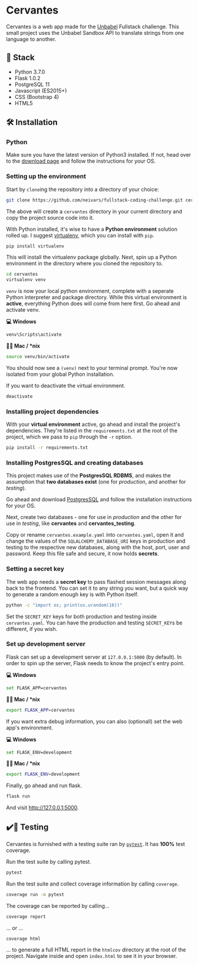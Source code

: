# Cervantes
Cervantes is a web app made for the [Unbabel](https://unbabel.com/) Fullstack challenge. This small project uses the Unbabel Sandbox API to translate strings from one language to another.


## 💾 Stack
* Python 3.7.0
* Flask 1.0.2
* PostgreSQL 11
* Javascript (ES2015+)
* CSS (Bootstrap 4)
* HTML5


## 🛠️ Installation
### Python
Make sure you have the latest version of Python3 installed. If not, head over to the [download page](https://www.python.org/downloads/) and follow the instructions for your OS.


### Setting up the environment
Start by `clone`ing the repository into a directory of your choice:

```bash
git clone https://github.com/neivars/fullstack-coding-challenge.git cervantes
```

The above will create a `cervantes` directory in your current directory and copy the project source code into it.

With Python installed, it's wise to have a **Python environment** solution rolled up. I suggest [virtualenv](https://virtualenv.pypa.io/en/stable/), which you can install with `pip`.

```bash
pip install virtualenv
```

This will install the virtualenv package globally. Next, spin up a Python environment in the directory where you cloned the repository to.

```bash
cd cervantes
virtualenv venv
```

`venv` is now your local python environment, complete with a seperate Python interpreter and package directory. While this virtual environment is **active**, everything Python does will come from here first. Go ahead and activate venv.

**💻 Windows**
```bash
venv\Scripts\activate
```
**🍎🐧 Mac / \*nix**
```bash
source venv/bin/activate
```

You should now see a `(venv)` next to your terminal prompt. You're now isolated from your global Python installation.

If you want to deactivate the virtual environment.
```bash
deactivate
```


### Installing project dependencies
With your **virtual environment** active, go ahead and install the project's dependencies. They're listed in the `requirements.txt` at the root of the project, which we pass to `pip` through the `-r` option.

```bash
pip install -r requirements.txt
```

### Installing PostgresSQL and creating databases
This project makes use of the **PostgresSQL RDBMS**, and makes the assumption that **two databases exist** (one for _production_, and another for _testing_).

Go ahead and download [PostgresSQL](https://www.postgresql.org/) and follow the installation instructions for your OS.

Next, create two databases - one for use in _production_ and the other for use in _testing_, like **cervantes** and **cervantes_testing**.

Copy or rename `cervantes.example.yaml` into `cervantes.yaml`, open it and change the values of the `SQLALCHEMY_DATABASE_URI` keys in production and testing to the respective new databases, along with the host, port, user and password. Keep this file safe and secure, it now holds **secrets**.


### Setting a secret key
The web app needs a **secret key** to pass flashed session messages along back to the frontend. You can set it to any string you want, but a quick way to generate a random enough key is with Python itself.

```bash
python -c "import os; print(os.urandom(16))"
```

Set the `SECRET_KEY` keys for both production and testing inside `cervantes.yaml`. You can have the production and testing `SECRET_KEY`s be different, if you wish.


### Set up development server
Flask can set up a development server at `127.0.0.1:5000` (by default). In order to spin up the server, Flask needs to know the project's entry point.

**💻 Windows**
```bash
set FLASK_APP=cervantes
```
**🍎🐧 Mac / \*nix**
```bash
export FLASK_APP=cervantes
```

If you want extra debug information, you can also (optionall) set the web app's environment.

**💻 Windows**
```bash
set FLASK_ENV=development
```
**🍎🐧 Mac / \*nix**
```bash
export FLASK_ENV=development
```

Finally, go ahead and run flask.

```bash
flask run
```

And visit http://127.0.0.1:5000.


## ✔️🔴 Testing
Cervantes is furnished with a testing suite ran by [`pytest`](https://docs.pytest.org/en/latest/). It has **100%** test coverage.

Run the test suite by calling pytest.

```bash
pytest
```
Run the test suite and collect coverage information by calling `coverage`.

```bash
coverage run -m pytest
```
The coverage can be reported by calling...

```bash
coverage report
```

... or ...

```bash
coverage html
```

... to generate a full HTML report in the `htmlcov` directory at the root of the project. Navigate inside and open `index.html` to see it in your browser.
